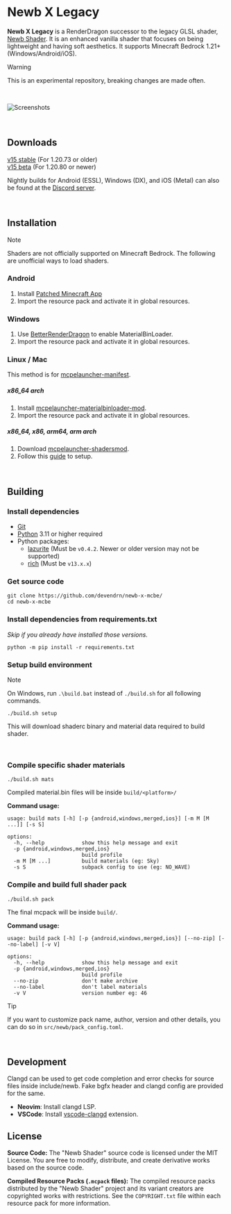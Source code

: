 # Newb X Legacy

**Newb X Legacy** is a RenderDragon successor to the legacy GLSL shader, [Newb Shader](https://github.com/devendrn/newb-shader-mcbe). It is an enhanced vanilla shader that focuses on being lightweight and having soft aesthetics. It supports Minecraft Bedrock 1.21+ (Windows/Android/iOS).

> [!WARNING]
> This is an experimental repository, breaking changes are made often.

<br>

![Screenshots](docs/screenshots.jpg "Newb X Legacy 15.47, MCBE 1.21.0")

<br>

## Downloads
[v15 stable](https://github.com/devendrn/newb-x-mcbe/releases/tag/v15) (For 1.20.73 or older)  
[v15 beta](https://github.com/devendrn/newb-x-mcbe/releases/tag/v15-dev) (For 1.20.80 or newer)

Nightly builds for Android (ESSL), Windows (DX), and iOS (Metal) can also be found at the [Discord server](https://discord.gg/newb-community-844591537430069279).

<br>

## Installation

> [!NOTE]
> Shaders are not officially supported on Minecraft Bedrock. The following are unofficial ways to load shaders.

### Android
1. Install [Patched Minecraft App](https://devendrn.github.io/renderdragon-shaders/shaders/installation/android#using-patch-app)
2. Import the resource pack and activate it in global resources.

### Windows
1. Use [BetterRenderDragon](https://github.com/ddf8196/BetterRenderDragon) to enable MaterialBinLoader.
2. Import the resource pack and activate it in global resources.

### Linux / Mac
This method is for [mcpelauncher-manifest](https://mcpelauncher.readthedocs.io/en/latest/getting_started/index.html).
##### x86_64 arch
1. Install [mcpelauncher-materialbinloader-mod](https://github.com/CrackedMatter/mcpelauncher-materialbinloader).
2. Import the resource pack and activate it in global resources.  
##### x86_64, x86, arm64, arm arch
1. Download [mcpelauncher-shadersmod](https://github.com/GameParrot/mcpelauncher-shadersmod/releases/latest).
2. Follow this [guide](https://faizul726.github.io/guides/shadersmodinstallation) to setup.

<br>

## Building

### Install dependencies
- [Git](https://git-scm.com/)
- [Python](https://www.python.org/) 3.11 or higher required
- Python packages:
  - [lazurite](https://veka0.github.io/lazurite/#installation) (Must be `v0.4.2`. Newer or older version may not be supported)
  - [rich](https://rich.readthedocs.io/en/stable/introduction.html#installation) (Must be `v13.x.x`)

### Get source code
```
git clone https://github.com/devendrn/newb-x-mcbe/
cd newb-x-mcbe
```

### Install dependencies from requirements.txt
*Skip if you already have installed those versions.*
```
python -m pip install -r requirements.txt
```

### Setup build environment
> [!NOTE]
> On Windows, run `.\build.bat` instead of `./build.sh` for all following commands.
```
./build.sh setup
```
This will download shaderc binary and material data required to build shader.

<br>

### Compile specific shader materials
```
./build.sh mats
```
Compiled material.bin files will be inside `build/<platform>/`

**Command usage:**
```
usage: build mats [-h] [-p {android,windows,merged,ios}] [-m M [M ...]] [-s S]

options:
  -h, --help            show this help message and exit
  -p {android,windows,merged,ios}
                        build profile
  -m M [M ...]          build materials (eg: Sky)
  -s S                  subpack config to use (eg: NO_WAVE)
```

### Compile and build full shader pack
```
./build.sh pack
```

The final mcpack will be inside `build/`.

**Command usage:**
```
usage: build pack [-h] [-p {android,windows,merged,ios}] [--no-zip] [--no-label] [-v V]

options:
  -h, --help            show this help message and exit
  -p {android,windows,merged,ios}
                        build profile
  --no-zip              don't make archive
  --no-label            don't label materials
  -v V                  version number eg: 46
```

> [!TIP]
> If you want to customize pack name, author, version and other details, you can do so in `src/newb/pack_config.toml`.

<br>

## Development

Clangd can be used to get code completion and error checks for source files inside include/newb. Fake bgfx header and clangd config are provided for the same.
- **Neovim**: Install clangd LSP.
- **VSCode**: Install [vscode-clangd](https://marketplace.visualstudio.com/items?itemName=llvm-vs-code-extensions.vscode-clangd) extension.

## License

**Source Code:** The "Newb Shader" source code is licensed under the MIT License. You are free to modify, distribute, and create derivative works based on the source code.

**Compiled Resource Packs (`.mcpack` files):** The compiled resource packs distributed by the "Newb Shader" project and its variant creators are copyrighted works with restrictions. See the `COPYRIGHT.txt` file within each resource pack for more information.

